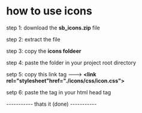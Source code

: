 # how to use icons

step 1: download the **sb_icons.zip** file

step 2: extract the file

step 3: copy the **icons foldeer**

step 4: paste the folder in your project root directory 

setp 5:  copy this link tag --->
**&#60;link rel="stylesheet"href="./icons/css/icon.css">**

setp 6: paste the tag in your html head tag

----------- thats it (done) -----------

